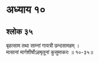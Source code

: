 # अध्याय १०

## श्लोक ३५

बृहत्साम तथा साम्नां गायत्री छन्दसामहम् ।<br>मासानां मार्गशीर्षोऽहमृतूनां कुसुमाकरः ॥ १०-३५॥<br><br>

